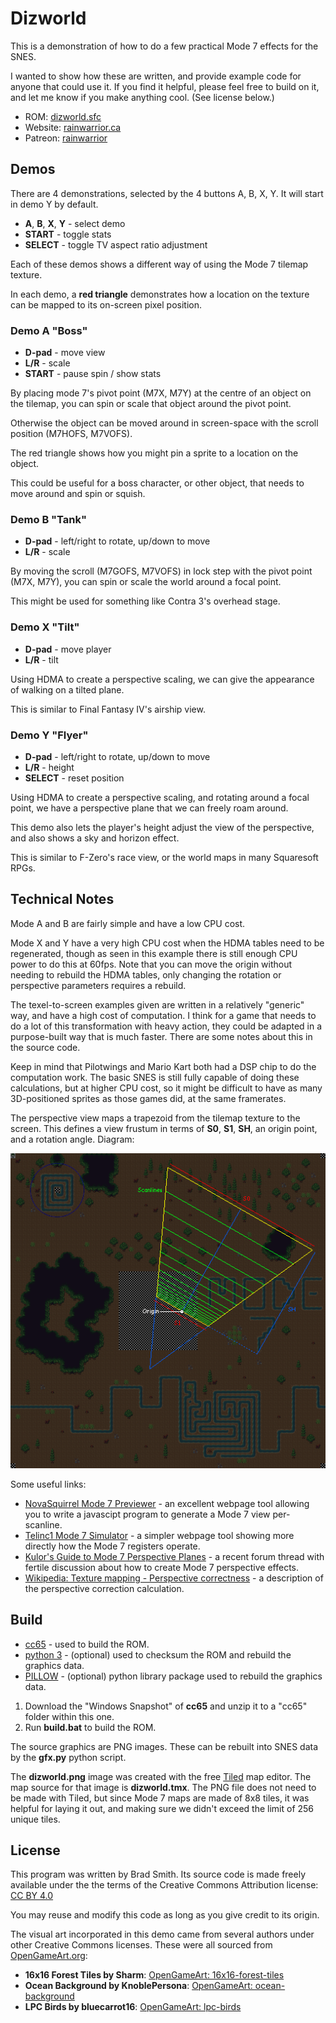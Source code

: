 # Dizworld

This is a demonstration of how to do a few practical Mode 7 effects for the SNES.

I wanted to show how these are written, and provide example code for anyone that could use it.
If you find it helpful, please feel free to build on it, and let me know if you make anything cool.
(See license below.)

* ROM: [dizworld.sfc](../../../raw/main/dizworld/dizworld.sfc)
* Website: [rainwarrior.ca](https://rainwarrior.ca)
* Patreon: [rainwarrior](https://patreon.com/rainwarrior)

## Demos

There are 4 demonstrations, selected by the 4 buttons A, B, X, Y.
It will start in demo Y by default.

* **A**, **B**, **X**, **Y** - select demo
* **START** - toggle stats
* **SELECT** - toggle TV aspect ratio adjustment

Each of these demos shows a different way of using the Mode 7 tilemap texture.

In each demo, a **red triangle** demonstrates how a location on the texture can be mapped to its on-screen pixel position.

### Demo A "Boss"

* **D-pad** - move view
* **L/R** - scale
* **START** - pause spin / show stats

By placing mode 7's pivot point (M7X, M7Y) at the centre of an object on the tilemap,
you can spin or scale that object around the pivot point.

Otherwise the object can be moved around in screen-space with the scroll position (M7HOFS, M7VOFS).

The red triangle shows how you might pin a sprite to a location on the object.

This could be useful for a boss character, or other object, that needs to move around and spin or squish.

### Demo B "Tank"

* **D-pad** - left/right to rotate,  up/down to move
* **L/R** - scale

By moving the scroll (M7GOFS, M7VOFS) in lock step with the pivot point (M7X, M7Y),
you can spin or scale the world around a focal point.

This might be used for something like Contra 3's overhead stage.

### Demo X "Tilt"

* **D-pad** - move player
* **L/R** - tilt

Using HDMA to create a perspective scaling, we can give the appearance of walking on a tilted plane.

This is similar to Final Fantasy IV's airship view.

### Demo Y "Flyer"

* **D-pad** - left/right to rotate, up/down to move
* **L/R** - height
* **SELECT** - reset position

Using HDMA to create a perspective scaling, and rotating around a focal point,
we have a perspective plane that we can freely roam around.

This demo also lets the player's height adjust the view of the perspective,
and also shows a sky and horizon effect.

This is similar to F-Zero's race view, or the world maps in many Squaresoft RPGs.

## Technical Notes

Mode A and B are fairly simple and have a low CPU cost.

Mode X and Y have a very high CPU cost when the HDMA tables need to be regenerated,
though as seen in this example there is still enough CPU power to do this at 60fps.
Note that you can move the origin without needing to rebuild the HDMA tables,
only changing the rotation or perspective parameters requires a rebuild.

The texel-to-screen examples given are written in a relatively "generic" way,
and have a high cost of computation. I think for a game that needs to do a lot of this
transformation with heavy action, they could be adapted in a purpose-built way
that is much faster. There are some notes about this in the source code.

Keep in mind that Pilotwings and Mario Kart both had a DSP chip to do the computation work.
The basic SNES is still fully capable of doing these calculations, but at higher CPU cost,
so it might be difficult to have as many 3D-positioned sprites as those games did,
at the same framerates.

The perspective view maps a trapezoid from the tilemap texture to the screen.
This defines a view frustum in terms of **S0**, **S1**, **SH**, an origin point, and a rotation angle.
Diagram:

![trapezoid viewing frustum on the texture map](frustum.png)

Some useful links:
* [NovaSquirrel Mode 7 Previewer](https://novasquirrel.github.io/Mode7Preview/) - an excellent webpage tool allowing you to write a javascipt program to generate a Mode 7 view per-scanline.
* [Telinc1 Mode 7 Simulator](https://telinc1.github.io/mode7/) - a simpler webpage tool showing more directly how the Mode 7 registers operate.
* [Kulor's Guide to Mode 7 Perspective Planes](https://forums.nesdev.org/viewtopic.php?t=24053) - a recent forum thread with fertile discussion about how to create Mode 7 perspective effects.
* [Wikipedia: Texture mapping - Perspective correctness](https://en.wikipedia.org/wiki/Texture_mapping#Perspective_correctness) - a description of the perspective correction calculation.

## Build

* [cc65](https://cc65.github.io/) - used to build the ROM.
* [python 3](https://www.python.org/) - (optional) used to checksum the ROM and rebuild the graphics data.
* [PILLOW](https://pillow.readthedocs.io/) - (optional) python library package used to rebuild the graphics data.

1. Download the "Windows Snapshot" of **cc65** and unzip it to a "cc65" folder within this one.
2. Run **build.bat** to build the ROM.

The source graphics are PNG images. These can be rebuilt into SNES data by the **gfx.py** python script.

The **dizworld.png** image was created with the free
[Tiled](https://www.mapeditor.org/) map editor.
The map source for that image is **dizworld.tmx**.
The PNG file does not need to be made with Tiled, but since Mode 7 maps are made of 8x8 tiles,
it was helpful for laying it out, and making sure we didn't exceed the limit of 256 unique tiles.

## License

This program was written by Brad Smith.
Its source code is made freely available under the the terms of the Creative Commons Attribution license:
[CC BY 4.0](ttps://creativecommons.org/licenses/by/4.0/)

You may reuse and modify this code as long as you give credit to its origin.

The visual art incorporated in this demo came from several authors under other
Creative Commons licenses. These were all sourced from
[OpenGameArt.org](https://opengameart.org/):

* **16x16 Forest Tiles by Sharm**: [OpenGameArt: 16x16-forest-tiles](https://opengameart.org/content/16x16-forest-tiles)
* **Ocean Background by KnoblePersona**: [OpenGameArt: ocean-background](https://opengameart.org/content/ocean-background)
* **LPC Birds by bluecarrot16**: [OpenGameArt: lpc-birds](https://opengameart.org/content/lpc-birds)

